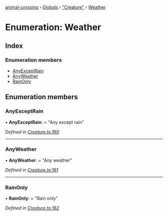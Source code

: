 [animal-crossing](../README.md) › [Globals](../globals.md) › ["Creature"](../modules/_creature_.md) › [Weather](_creature_.weather.md)

# Enumeration: Weather

## Index

### Enumeration members

* [AnyExceptRain](_creature_.weather.md#anyexceptrain)
* [AnyWeather](_creature_.weather.md#anyweather)
* [RainOnly](_creature_.weather.md#rainonly)

## Enumeration members

###  AnyExceptRain

• **AnyExceptRain**: = "Any except rain"

*Defined in [Creature.ts:160](https://github.com/Norviah/animal-crossing/blob/682361d/module/types/Creature.ts#L160)*

___

###  AnyWeather

• **AnyWeather**: = "Any weather"

*Defined in [Creature.ts:161](https://github.com/Norviah/animal-crossing/blob/682361d/module/types/Creature.ts#L161)*

___

###  RainOnly

• **RainOnly**: = "Rain only"

*Defined in [Creature.ts:162](https://github.com/Norviah/animal-crossing/blob/682361d/module/types/Creature.ts#L162)*
